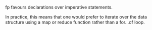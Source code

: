 fp favours declarations over imperative statements. 

In practice, this means that one would prefer to iterate over the data structure using a map or reduce function rather than a for...of loop.


